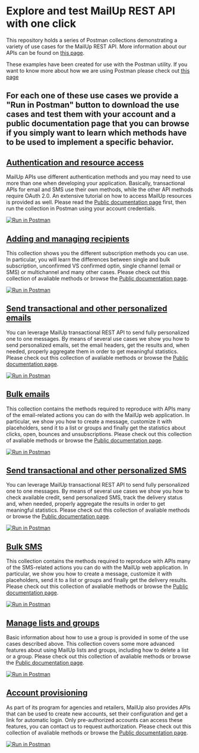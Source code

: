 # Explore and test MailUp REST API with one click
This repository holds a series of Postman collections demonstrating a variety of use cases for the MailUp REST API. More information about our APIs can be found on [this page](http://help.mailup.com/display/mailupapi/Getting+started+with+the+MailUp+API).

These examples have been created for use with the Postman utility. If you want to know more about how we are using Postman please check out [this page](postman-info.md) 

For each one of these use cases we provide a "**Run in Postman**" button to download the use cases and test them with your account and a **public documentation page** that you can browse if you simply want to learn which methods have to be used to implement a specific behavior.
----

## [Authentication and resource access](auth)
MailUp APIs use different authentication methods and you may need to use more than one when developing your application. 
Basically, transactional APIs for email and SMS use their own methods, while the other API methods require OAuth 2.0. An extensive tutorial on how to access MailUp resources is provided as well. Please read the [Public documentation page](https://documenter.getpostman.com/view/1277067/mailup-authentication/2PNCsE) first, then run the collection in Postman using your account credentials. 

[![Run in Postman](https://run.pstmn.io/button.svg)](https://app.getpostman.com/run-collection/49dafc76c63218426551)


## [Adding and managing recipients](recipients)
This collection shows you the different subscription methods you can use. In particular, you will learn the differences between single and bulk subscription, unconfirmed VS confirmed optin, single channel (email or SMS) or multichannel and many other cases. Please check out this collection of avaliable methods or browse the [Public documentation page](https://documenter.getpostman.com/view/1277067/mailup-authentication/2PNCsE). 

[![Run in Postman](https://run.pstmn.io/button.svg)](https://app.getpostman.com/run-collection/49dafc76c63218426551)


## [Send transactional and other personalized emails](transactionalemails)
You can leverage MailUp transactional REST API to send fully personalized one to one messages. By means of several use cases we show you how to send personalized emails, set the email headers, get the results and, when needed, properly aggregate them in order to get meaningful statistics. Please check out this collection of avaliable methods or browse the [Public documentation page](https://documenter.getpostman.com/view/1277067/mailup-authentication/2PNCsE). 

[![Run in Postman](https://run.pstmn.io/button.svg)](https://app.getpostman.com/run-collection/49dafc76c63218426551)


## [Bulk emails](bulkemails)
This collection contains the methods required to reproduce with APIs many of the email-related actions you can do with the MailUp web application. In particular, we show you how to create a message, customize it with placeholders, send it to a list or groups and finally get the statistics about clicks, open, bounces and unsubscriptions. Please check out this collection of avaliable methods or browse the [Public documentation page](https://documenter.getpostman.com/view/1277067/mailup-authentication/2PNCsE). 

[![Run in Postman](https://run.pstmn.io/button.svg)](https://app.getpostman.com/run-collection/49dafc76c63218426551)


## [Send transactional and other personalized SMS](transactionalsms)
You can leverage MailUp transactional REST API to send fully personalized one to one messages. By means of several use cases we show you how to check available credit, send personalized SMS, track the delivery status and, when needed, properly aggregate the results in order to get meaningful statistics. Please check out this collection of avaliable methods or browse the [Public documentation page](https://documenter.getpostman.com/view/1277067/mailup-authentication/2PNCsE). 

[![Run in Postman](https://run.pstmn.io/button.svg)](https://app.getpostman.com/run-collection/49dafc76c63218426551)


## [Bulk SMS](bulksms)
This collection contains the methods required to reproduce with APIs many of the SMS-related actions you can do with the MailUp web application. In particular, we show you how to create a message, customize it with placeholders, send it to a list or groups and finally get the delivery results. Please check out this collection of avaliable methods or browse the [Public documentation page](https://documenter.getpostman.com/view/1277067/mailup-authentication/2PNCsE). 

[![Run in Postman](https://run.pstmn.io/button.svg)](https://app.getpostman.com/run-collection/49dafc76c63218426551)

## [Manage lists and groups](listsgroups)
Basic information about how to use a group is provided in some of the use cases described above. This collection covers some more advanced features about using MailUp lists and groups, including how to delete a list or a group. Please check out this collection of avaliable methods or browse the [Public documentation page](https://documenter.getpostman.com/view/1277067/mailup-authentication/2PNCsE). 

[![Run in Postman](https://run.pstmn.io/button.svg)](https://app.getpostman.com/run-collection/49dafc76c63218426551)


## [Account provisioning](accountprovisioning)
As part of its program for agencies and retailers, MailUp also provides APIs that can be used to create new accounts, set their configuration and get a link for automatic login. Only pre-authorized accounts can access these features, you can contact us to request authorization. Please check out this collection of avaliable methods or browse the [Public documentation page](https://documenter.getpostman.com/view/1277067/mailup-authentication/2PNCsE). 

[![Run in Postman](https://run.pstmn.io/button.svg)](https://app.getpostman.com/run-collection/49dafc76c63218426551)

